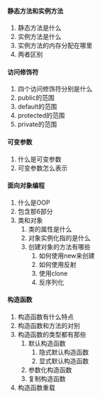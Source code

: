 #### 静态方法和实例方法
1. 静态方法是什么
2. 实例方法是什么
3. 实例方法的内存分配在哪里
4. 两者区别
#### 访问修饰符
1. 四个访问修饰符分别是什么
2. public的范围
3. default的范围
4. protected的范围
5. private的范围

#### 可变参数
1. 什么是可变参数
2. 可变参数怎么表示

#### 面向对象编程
1. 什么是OOP
2. 包含那6部分
3. 类和对象
    1. 类的属性是什么
   2. 对象实例化指的是什么
   3. 创建对象的方法有哪些
        1. 如何使用new来创建
      2. 如何使用反射
      3. 使用clone
      4. 反序列化
#### 构造函数
1. 构造函数有什么特点
2. 构造函数和方法的对别
3. 构造函数的类型都有那些
   1. 默认构造函数
      1. 隐式默认构造函数
      2. 显式默认构造函数
   2. 参数化构造函数
   3. 复制构造函数
4. 构造函数重载
   
